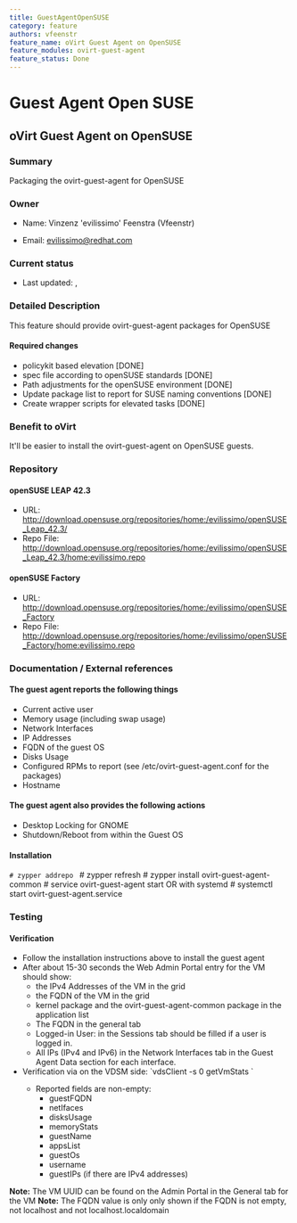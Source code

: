```yaml
---
title: GuestAgentOpenSUSE
category: feature
authors: vfeenstr
feature_name: oVirt Guest Agent on OpenSUSE
feature_modules: ovirt-guest-agent
feature_status: Done
---
```


# Guest Agent Open SUSE

## oVirt Guest Agent on OpenSUSE

### Summary

Packaging the ovirt-guest-agent for OpenSUSE

### Owner

*   Name: Vinzenz 'evilissimo' Feenstra (Vfeenstr)

<!-- -->

*   Email: <evilissimo@redhat.com>

### Current status

*   Last updated: ,

### Detailed Description

This feature should provide ovirt-guest-agent packages for OpenSUSE

#### Required changes

*   policykit based elevation [DONE]
*   spec file according to openSUSE standards [DONE]
*   Path adjustments for the openSUSE environment [DONE]
*   Update package list to report for SUSE naming conventions [DONE]
*   Create wrapper scripts for elevated tasks [DONE]

### Benefit to oVirt

It'll be easier to install the ovirt-guest-agent on OpenSUSE guests.

### Repository

#### openSUSE LEAP 42.3

*   URL: <http://download.opensuse.org/repositories/home:/evilissimo/openSUSE_Leap_42.3/>
*   Repo File: <http://download.opensuse.org/repositories/home:/evilissimo/openSUSE_Leap_42.3/home:evilissimo.repo>

#### openSUSE Factory

*   URL: <http://download.opensuse.org/repositories/home:/evilissimo/openSUSE_Factory>
*   Repo File: <http://download.opensuse.org/repositories/home:/evilissimo/openSUSE_Factory/home:evilissimo.repo>

### Documentation / External references

#### The guest agent reports the following things

*   Current active user
*   Memory usage (including swap usage)
*   Network Interfaces
*   IP Addresses
*   FQDN of the guest OS
*   Disks Usage
*   Configured RPMs to report (see /etc/ovirt-guest-agent.conf for the packages)
*   Hostname

#### The guest agent also provides the following actions

*   Desktop Locking for GNOME
*   Shutdown/Reboot from within the Guest OS

#### Installation

`# zypper addrepo `<URL to repo file from the Repository section>
      # zypper refresh
      # zypper install ovirt-guest-agent-common
      # service ovirt-guest-agent start
      OR with systemd
      # systemctl start ovirt-guest-agent.service

### Testing

#### Verification

*   Follow the installation instructions above to install the guest agent
*   After about 15-30 seconds the Web Admin Portal entry for the VM should show:
    -   the IPv4 Addresses of the VM in the grid
    -   the FQDN of the VM in the grid
    -   kernel package and the ovirt-guest-agent-common package in the application list
    -   The FQDN in the general tab
    -   Logged-in User: in the Sessions tab should be filled if a user is logged in.
    -   All IPs (IPv4 and IPv6) in the Network Interfaces tab in the Guest Agent Data section for each interface.
*   Verification via on the VDSM side: \`vdsClient -s 0 getVmStats <VM UUID>\`
    -   Reported fields are non-empty:
        -   guestFQDN
        -   netIfaces
        -   disksUsage
        -   memoryStats
        -   guestName
        -   appsList
        -   guestOs
        -   username
        -   guestIPs (if there are IPv4 addresses)

**Note:** The VM UUID can be found on the Admin Portal in the General tab for the VM **Note:** The FQDN value is only only shown if the FQDN is not empty, not localhost and not localhost.localdomain



